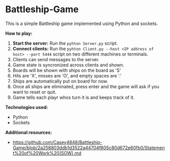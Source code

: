 # Battleship-Game
This is a simple Battleship game implemented using Python and sockets.

**How to play:**
1. **Start the server:** Run the `pyhton Server.py` script.
2. **Connect clients:** Run the `pyhton Client.py --host <IP address of host> --port 5444` script on two different machines or terminals.
3. Clients can send messages to the server.
4. Game state is syncronized across clients and shown.
5. Boards will be shown with ships on the board as 'S'
6. Hits are 'X', misses are 'O', and empty spaces are '.'
7. Ships are automatically put on board for now.
8. Once all ships are eliminated, press enter and the game will ask if you want to reset or quit.
9. Game tells each playr whos turn it is and keeps track of it.


**Technologies used:**
* Python
* Sockets

**Additional resources:**
* https://github.com/Casey4848/Battleship-Game/blob/2a258803ddb1d3522a44704f605c80d672e60fb0/Statement%20of%20Work%20(SOW).md

